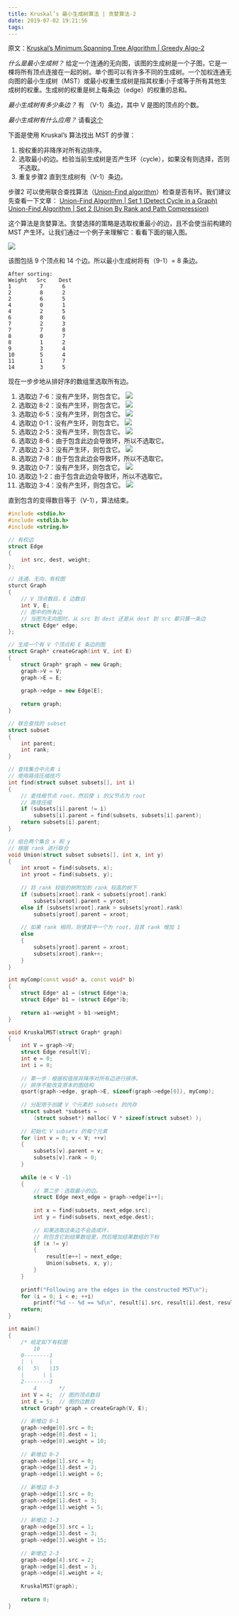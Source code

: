 ```yaml
---
title: Kruskal’s 最小生成树算法 | 贪婪算法-2
date: 2019-07-02 19:21:56
tags:
---
```


原文：[Kruskal’s Minimum Spanning Tree Algorithm | Greedy Algo-2](https://www.geeksforgeeks.org/kruskals-minimum-spanning-tree-algorithm-greedy-algo-2/)

*什么是最小生成树？*
给定一个连通的无向图，该图的生成树是一个子图，它是一棵将所有顶点连接在一起的树。单个图可以有许多不同的生成树。一个加权连通无向图的最小生成树（MST）或最小权重生成树是指其权重小于或等于所有其他生成树的权重。生成树的权重是树上每条边（edge）的权重的总和。

*最小生成树有多少条边？*
有 （V-1）条边，其中 V 是图的顶点的个数。

*最小生成树有什么应用？*
请看[这个](https://www.geeksforgeeks.org/applications-of-minimum-spanning-tree/)

下面是使用 Kruskal’s 算法找出 MST 的步骤：
1. 按权重的非降序对所有边排序。
2. 选取最小的边。检验当前生成树是否产生环（cycle），如果没有则选择，否则不选取。
3. 重复步骤2 直到生成树有（V-1）条边。

步骤2 可以使用联合查找算法（[Union-Find algorithm](https://www.geeksforgeeks.org/union-find/)）检查是否有环。我们建议先查看一下文章：
[Union-Find Algorithm | Set 1 (Detect Cycle in a Graph)](https://www.geeksforgeeks.org/union-find/)
[Union-Find Algorithm | Set 2 (Union By Rank and Path Compression)](https://www.geeksforgeeks.org/union-find-algorithm-set-2-union-by-rank/)

这个算法是贪婪算法。贪婪选择的策略是选取权重最小的边，且不会使当前构建的 MST 产生环。让我们通过一个例子来理解它：看看下面的输入图。

![](https://www.geeksforgeeks.org/wp-content/uploads/Fig-0.jpg)

该图包括 9 个顶点和 14 个边。所以最小生成树将有（9-1）= 8 条边。
```
After sorting:
Weight   Src    Dest
1         7      6
2         8      2
2         6      5
4         0      1
4         2      5
6         8      6
7         2      3
7         7      8
8         0      7
8         1      2
9         3      4
10        5      4
11        1      7
14        3      5
```
现在一步步地从排好序的数组里选取所有边。
1. 选取边 7-6：没有产生环，则包含它。
![](https://www.geeksforgeeks.org/wp-content/uploads/Fig-1.jpg)
2. 选取边 8-2：没有产生环，则包含它。
![](https://www.geeksforgeeks.org/wp-content/uploads/Fig-2.jpg)
3. 选取边 6-5：没有产生环，则包含它。
![](https://www.geeksforgeeks.org/wp-content/uploads/Fig-3.jpg)
4. 选取边 0-1：没有产生环，则包含它。
![](https://www.geeksforgeeks.org/wp-content/uploads/Fig-4.jpg)
5. 选取边 2-5：没有产生环，则包含它。
![](https://www.geeksforgeeks.org/wp-content/uploads/Fig-5.jpg)
6. 选取边 8-6：由于包含此边会导致环，所以不选取它。
7. 选取边 2-3：没有产生环，则包含它。
![](https://www.geeksforgeeks.org/wp-content/uploads/Fig-6.jpg)
8. 选取边 7-8：由于包含此边会导致环，所以不选取它。
9. 选取边 0-7：没有产生环，则包含它。
![](https://www.geeksforgeeks.org/wp-content/uploads/Fig-7.jpg)
10. 选取边 1-2：由于包含此边会导致环，所以不选取它。
11. 选取边 3-4：没有产生环，则包含它。
![](https://www.geeksforgeeks.org/wp-content/uploads/fig8new.jpeg)

直到包含的变得数目等于（V-1），算法结束。

```c++
#include <stdio.h>
#include <stdlib.h>
#include <string.h>

// 有权边
struct Edge
{
    int src, dest, weight;
};

// 连通、无向、有权图
sturct Graph
{
    // V 顶点数目，E 边数目
    int V, E;
    // 图中的所有边
    // 当图为无向图时，从 src 到 dest 还是从 dest 到 src 都只算一条边
    struct Edge* edge;
};

// 生成一个有 V 个顶点和 E 条边的图
struct Graph* createGraph(int V, int E)
{
    struct Graph* graph = new Graph;
    graph->V = V;
    graph->E = E;
    
    graph->edge = new Edge[E];
    
    return graph;
}

// 联合查找的 subset
struct subset
{
    int parent;
    int rank;
}

// 查找集合中元素 i
// 使用路径压缩技巧
int find(struct subset subsets[], int i)
{
    // 查找根节点 root，然后使 i 的父节点为 root
    // 路径压缩
    if (subsets[i].parent != i)
        subsets[i].parent = find(subsets, subsets[i].parent);
    return subsets[i].parent;
}

// 组合两个集合 x 和 y
// 根据 rank 进行联合
void Union(struct subset subsets[], int x, int y)
{
    int xroot = find(subsets, x);
    int yroot = find(subsets, y);
    
    // 将 rank 较低的树附加到 rank 较高的树下
    if (subsets[xroot].rank < subsets[yroot].rank)
        subsets[xroot].parent = yroot;
    else if (subsets[xroot].rank > subsets[yroot].rank)
        subsets[yroot].parent = xroot;
        
    // 如果 rank 相同，则使其中一个为 root，且其 rank 增加 1
    else
    {
        subsets[yroot].parent = xroot;
        subsets[xroot].rank++;
    }
}

int myComp(const void* a, const void* b)
{
    struct Edge* a1 = (struct Edge*)a;
    struct Edge* b1 = (struct Edge*)b;
    
    return a1->weight > b1->weight;
}

void KruskalMST(struct Graph* graph)
{
    int V = graph->V;
    struct Edge result[V];
    int e = 0;
    int i = 0;
    
    // 第一步：根据权值按非降序对所有边进行排序。
    // 排序不能改变原本的图结构
    qsort(graph->edge, graph->E, sizeof(graph->edge[0]), myComp);
    
    // 分配用于创建 V 个元素的 subsets 的内存
    struct subset *subsets = 
        (struct subset*) malloc( V * sizeof(struct subset) );
        
    // 初始化 V subsets 的每个元素
    for (int v = 0; v < V; ++v)
    {
        subsets[v].parent = v;
        subsets[v].rank = 0;    
    }
    
    while (e < V -1)
    {
        // 第二步：选取最小的边。
        struct Edge next_edge = graph->edge[i++];
        
        int x = find(subsets, next_edge.src);
        int y = find(subsets, next_edge.dest);
        
        // 如果选取这条边不会造成环，
        // 则包含它到结果数组里，然后增加结果数组的下标
        if (x != y)
        {
            result[e++] = next_edge;
            Union(subsets, x, y);
        }
    }
    
    printf("Following are the edges in the constructed MST\n");
    for (i = 0; i < e; ++i)
        printf("%d -- %d == %d\n", result[i].src, result[i].dest, result[i].weight);
    return;
}

int main()
{
    /* 给定如下有权图
        10 
    0--------1 
    |  \     | 
   6|   5\   |15 
    |      \ | 
    2--------3 
        4       */
    int V = 4;  // 图的顶点数目
    int E = 5;  // 图的边数目
    struct Graph* graph = createGraph(V, E);
    
    // 新增边 0-1
    graph->edge[0].src = 0;
    graph->edge[0].dest = 1;
    graph->edge[0].weight = 10;
    
    // 新增边 0-2
    graph->edge[1].src = 0;
    graph->edge[1].dest = 2;
    graph->edge[1].weight = 6;
    
    // 新增边 0-3
    graph->edge[1].src = 0;
    graph->edge[1].dest = 3;
    graph->edge[1].weight = 5;
    
    // 新增边 1-3
    graph->edge[3].src = 1;
    graph->edge[3].dest = 3;
    graph->edge[3].weight = 15;
    
    // 新增边 2-3
    graph->edge[4].src = 2;
    graph->edge[4].dest = 3;
    graph->edge[4].weight = 4;
    
    KruskalMST(graph);
    
    return 0;
}
```
